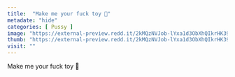 ```yaml
---
title:  "Make me your fuck toy 💖"
metadate: "hide"
categories: [ Pussy ]
image: "https://external-preview.redd.it/2kMQzNVJob-lYxa1d3ObXhQIkrHK39qVV8io4c7GA58.jpg?auto=webp&s=84f34190403ee9d9750793020a9da6914209fa48"
thumb: "https://external-preview.redd.it/2kMQzNVJob-lYxa1d3ObXhQIkrHK39qVV8io4c7GA58.jpg?width=1080&crop=smart&auto=webp&s=d92677c78df02362fa40ea097fe05c83c7682757"
visit: ""
---
```

Make me your fuck toy 💖
